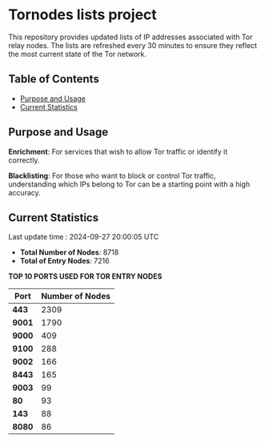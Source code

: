 # Tornodes lists project

This repository provides updated lists of IP addresses associated with Tor relay nodes. The lists are refreshed every 30 minutes to ensure they reflect the most current state of the Tor network.

## Table of Contents

- [Purpose and Usage](#purpose-and-usage)
- [Current Statistics](#current-statistics)


## Purpose and Usage

**Enrichment**: For services that wish to allow Tor traffic or identify it correctly.

**Blacklisting**: For those who want to block or control Tor traffic, understanding which IPs belong to Tor can be a starting point with a high accuracy.

## Current Statistics

Last update time : 2024-09-27 20:00:05 UTC

- **Total Number of Nodes**: 8718
- **Total of Entry Nodes**: 7216

**TOP 10 PORTS USED FOR TOR ENTRY NODES**

| **Port** | **Number of Nodes** |
|------|-----------------|
| **443**   | 2309  |
| **9001**   | 1790  |
| **9000**   | 409  |
| **9100**   | 288  |
| **9002**   | 166  |
| **8443**   | 165  |
| **9003**   | 99  |
| **80**   | 93  |
| **143**   | 88  |
| **8080**   | 86  |

